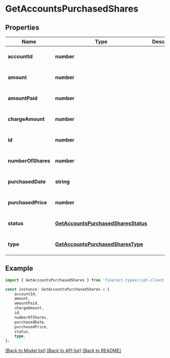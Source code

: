 # GetAccountsPurchasedShares


## Properties

Name | Type | Description | Notes
------------ | ------------- | ------------- | -------------
**accountId** | **number** |  | [optional] [default to undefined]
**amount** | **number** |  | [optional] [default to undefined]
**amountPaid** | **number** |  | [optional] [default to undefined]
**chargeAmount** | **number** |  | [optional] [default to undefined]
**id** | **number** |  | [optional] [default to undefined]
**numberOfShares** | **number** |  | [optional] [default to undefined]
**purchasedDate** | **string** |  | [optional] [default to undefined]
**purchasedPrice** | **number** |  | [optional] [default to undefined]
**status** | [**GetAccountsPurchasedSharesStatus**](GetAccountsPurchasedSharesStatus.md) |  | [optional] [default to undefined]
**type** | [**GetAccountsPurchasedSharesType**](GetAccountsPurchasedSharesType.md) |  | [optional] [default to undefined]

## Example

```typescript
import { GetAccountsPurchasedShares } from 'fineract-typescript-client';

const instance: GetAccountsPurchasedShares = {
    accountId,
    amount,
    amountPaid,
    chargeAmount,
    id,
    numberOfShares,
    purchasedDate,
    purchasedPrice,
    status,
    type,
};
```

[[Back to Model list]](../README.md#documentation-for-models) [[Back to API list]](../README.md#documentation-for-api-endpoints) [[Back to README]](../README.md)
